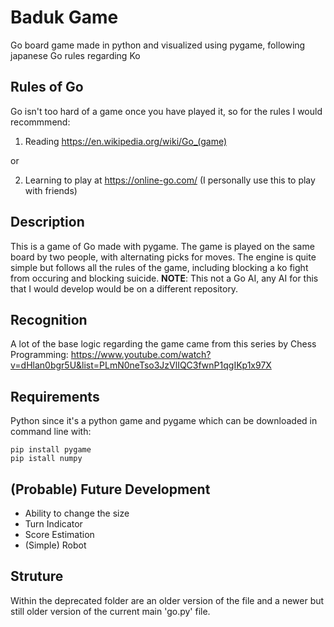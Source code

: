 # Baduk Game
Go board game made in python and visualized using pygame, following japanese Go rules regarding Ko

## Rules of Go

Go isn't too hard of a game once you have played it, so for the rules I would recommmend:
1. Reading https://en.wikipedia.org/wiki/Go_(game)

or

2. Learning to play at https://online-go.com/ (I personally use this to play with friends)

## Description

This is a game of Go made with pygame. The game is played on the same board by two people, with alternating picks for moves. The engine is quite simple but follows all the rules of the game, including blocking a ko fight from occuring and blocking suicide. **NOTE**: This not a Go AI, any AI for this that I would develop would be on a different repository.

## Recognition

A lot of the base logic regarding the game came from this series by Chess Programming: https://www.youtube.com/watch?v=dHlan0bgr5U&list=PLmN0neTso3JzVlIQC3fwnP1qgIKp1x97X

## Requirements
Python since it's a python game and pygame which can be downloaded in command line with:

~~~
pip install pygame
pip istall numpy
~~~

## (Probable) Future Development

- Ability to change the size
- Turn Indicator
- Score Estimation
- (Simple) Robot

## Struture

Within the deprecated folder are an older version of the file and a newer but still older version of the current main 'go.py' file.
